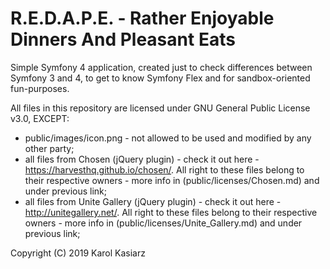 # R.E.D.A.P.E. - Rather Enjoyable Dinners And Pleasant Eats
Simple Symfony 4 application, created just to check differences between Symfony 3 and 4,
to get to know Symfony Flex and for sandbox-oriented fun-purposes.

All files in this repository are licensed under GNU General Public License v3.0, EXCEPT:
* public/images/icon.png - not allowed to be used and modified by any other party;
* all files from Chosen (jQuery plugin) - check it out here - https://harvesthq.github.io/chosen/. All right to these files belong to their respective owners - more info in (public/licenses/Chosen.md) and under previous link;
* all files from Unite Gallery (jQuery plugin) - check it out here - http://unitegallery.net/. All right to these files belong to their respective owners - more info in (public/licenses/Unite_Gallery.md) and under previous link;

Copyright (C) 2019 Karol Kasiarz